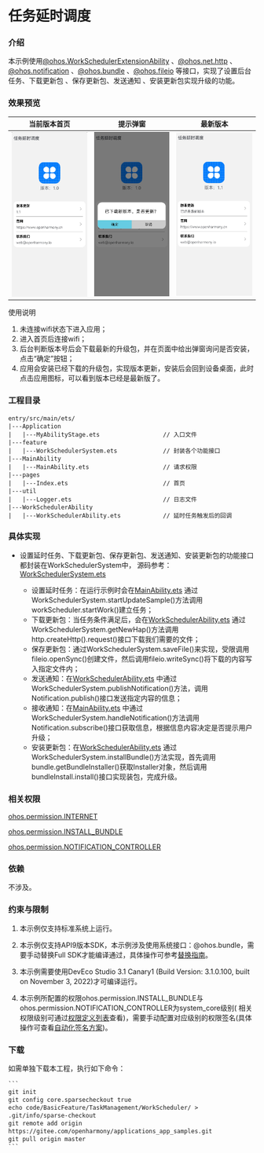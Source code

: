 # 任务延时调度

### 介绍

本示例使用[@ohos.WorkSchedulerExtensionAbility](https://gitee.com/openharmony/docs/blob/master/zh-cn/application-dev/reference/apis/js-apis-WorkSchedulerExtensionAbility.md) 
、[@ohos.net.http](https://gitee.com/openharmony/docs/blob/master/zh-cn/application-dev/reference/apis/js-apis-http.md) 
、[@ohos.notification](https://gitee.com/openharmony/docs/blob/master/zh-cn/application-dev/reference/apis/js-apis-notification.md) 
、[@ohos.bundle](https://gitee.com/openharmony/docs/blob/master/zh-cn/application-dev/reference/apis/js-apis-Bundle.md)
、[@ohos.fileio](https://gitee.com/openharmony/docs/blob/master/zh-cn/application-dev/reference/apis/js-apis-fileio.md) 等接口，实现了设置后台任务、下载更新包
、保存更新包、发送通知 、安装更新包实现升级的功能。

### 效果预览

|当前版本首页                             |提示弹窗                                 |最新版本                                |
|---------------------------------------|---------------------------------------|---------------------------------------|
|![image](screenshots/device/oldVersion.png)|![image](screenshots/device/dialog.png)|![image](screenshots/device/newVersion.png)|

使用说明

1. 未连接wifi状态下进入应用；
2. 进入首页后连接wifi；
3. 后台判断版本号后会下载最新的升级包，并在页面中给出弹窗询问是否安装，点击“确定”按钮；
4. 应用会安装已经下载的升级包，实现版本更新，安装后会回到设备桌面，此时点击应用图标，可以看到版本已经是最新版了。

### 工程目录
```
entry/src/main/ets/
|---Application
|   |---MyAbilityStage.ets                  // 入口文件
|---feature
|   |---WorkSchedulerSystem.ets             // 封装各个功能接口
|---MainAbility
|   |---MainAbility.ets                     // 请求权限
|---pages
|   |---Index.ets                           // 首页
|---util
|   |---Logger.ets                          // 日志文件
|---WorkSchedulerAbility
|   |---WorkSchedulerAbility.ets            // 延时任务触发后的回调
```

### 具体实现

* 设置延时任务、下载更新包、保存更新包、发送通知、安装更新包的功能接口都封装在WorkSchedulerSystem中，
源码参考：[WorkSchedulerSystem.ets](https://gitee.com/openharmony/applications_app_samples/blob/master/code/BasicFeature/TaskManagement/WorkScheduler/entry/src/main/ets/feature/WorkSchedulerSystem.ets)
  
  * 设置延时任务：在运行示例时会在[MainAbility.ets](https://gitee.com/openharmony/applications_app_samples/blob/master/code/BasicFeature/TaskManagement/WorkScheduler/entry/src/main/ets/MainAbility/MainAbility.ets)
  通过WorkSchedulerSystem.startUpdateSample()方法调用workScheduler.startWork()建立任务；
  * 下载更新包：当任务条件满足后，会在[WorkSchedulerAbility.ets](https://gitee.com/openharmony/applications_app_samples/blob/master/code/BasicFeature/TaskManagement/WorkScheduler/entry/src/main/ets/WorkSchedulerAbility/WorkSchedulerAbility.ets)
  通过WorkSchedulerSystem.getNewHap()方法调用http.createHttp().request()接口下载我们需要的文件；
  * 保存更新包：通过WorkSchedulerSystem.saveFile()来实现，受限调用fileio.openSync()创建文件，然后调用fileio.writeSync()将下载的内容写入指定文件内；
  * 发送通知：在[WorkSchedulerAbility.ets](https://gitee.com/openharmony/applications_app_samples/blob/master/code/BasicFeature/TaskManagement/WorkScheduler/entry/src/main/ets/WorkSchedulerAbility/WorkSchedulerAbility.ets)
  中通过WorkSchedulerSystem.publishNotification()方法，调用Notification.publish()接口发送指定内容的信息；
  * 接收通知：在[MainAbility.ets](https://gitee.com/openharmony/applications_app_samples/blob/master/code/BasicFeature/TaskManagement/WorkScheduler/entry/src/main/ets/MainAbility/MainAbility.ets)
  中通过WorkSchedulerSystem.handleNotification()方法调用Notification.subscribe()接口获取信息，根据信息内容决定是否提示用户升级；
  * 安装更新包：在[WorkSchedulerAbility.ets](https://gitee.com/openharmony/applications_app_samples/blob/master/code/BasicFeature/TaskManagement/WorkScheduler/entry/src/main/ets/WorkSchedulerAbility/WorkSchedulerAbility.ets)
  通过WorkSchedulerSystem.installBundle()方法实现，首先调用bundle.getBundleInstaller()获取Installer对象，然后调用bundleInstall.install()接口实现装包，完成升级。

### 相关权限

[ohos.permission.INTERNET](https://gitee.com/openharmony/docs/blob/master/zh-cn/application-dev/security/permission-list.md#ohospermissioninternet)

[ohos.permission.INSTALL_BUNDLE](https://gitee.com/openharmony/docs/blob/master/zh-cn/application-dev/security/permission-list.md#ohospermissioninstall_bundle)

[ohos.permission.NOTIFICATION_CONTROLLER](https://gitee.com/openharmony/docs/blob/master/zh-cn/application-dev/security/permission-list.md#ohospermissionnotification_controller)

### 依赖

不涉及。

### 约束与限制

1. 本示例仅支持标准系统上运行。

2. 本示例仅支持API9版本SDK，本示例涉及使用系统接口：@ohos.bundle，需要手动替换Full
  SDK才能编译通过，具体操作可参考[替换指南](https://docs.openharmony.cn/pages/v3.2/zh-cn/application-dev/quick-start/full-sdk-switch-guide.md/)。

3. 本示例需要使用DevEco Studio 3.1 Canary1 (Build Version: 3.1.0.100, built on November 3, 2022)才可编译运行。

4. 本示例所配置的权限ohos.permission.INSTALL_BUNDLE与ohos.permission.NOTIFICATION_CONTROLLER为system_core级别(
  相关权限级别可通过[权限定义列表](https://gitee.com/openharmony/docs/blob/master/zh-cn/application-dev/security/permission-list.md)查看)，需要手动配置对应级别的权限签名(具体操作可查看[自动化签名方案](https://developer.harmonyos.com/cn/docs/documentation/doc-guides/ohos-auto-configuring-signature-information-0000001271659465))。

### 下载

如需单独下载本工程，执行如下命令：

    ```
    git init
    git config core.sparsecheckout true
    echo code/BasicFeature/TaskManagement/WorkScheduler/ > .git/info/sparse-checkout
    git remote add origin https://gitee.com/openharmony/applications_app_samples.git
    git pull origin master
    ```
